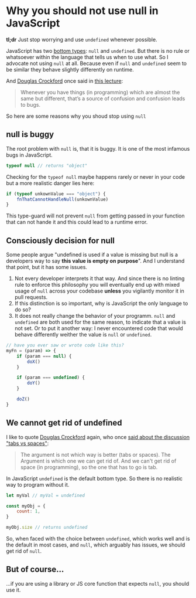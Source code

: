 # Why you should not use null in JavaScript

**tl;dr** Just stop worrying and use `undefined` whenever possible.

JavaScript has two [bottom types](https://en.wikipedia.org/wiki/Bottom_type): `null` and `undefined`. But there is no rule or whatsoever within the language that tells us when to use what.
So I advocate not using `null` at all. Because even if `null` and `undefined` seem to be similar they behave slightly differently on runtime.

And [Douglas Crockford](https://en.wikipedia.org/wiki/Douglas_Crockford) once said in [this lecture](https://youtu.be/DePE0ffiMf4?si=hAc4qHedn1GSRZVa):

> Whenever you have things (in programming) which are almost the same but different, that’s a source of confusion and confusion leads to bugs.

So here are some reasons why you shoud stop using `null`

## null is buggy

The root problem with `null` is, that it is buggy. It is one of the most infamous bugs in JavaScript.

```javascript
typeof null // returns "object"
```

Checking for the `typeof null` maybe happens rarely or never in your code but a more realistic danger lies here:

```javascript
if (typeof unkownValue === "object") {
    fnThatCannotHandleNull(unkownValue)
}
```

This type-guard will not prevent `null` from getting passed in your function that can not hande it and this could lead to a runtime error.

## Consciously decision for null

Some people argue "undefined is used if a value is missing but null is a developers way to say **this value is empty on purpose**".
And I understand that point, but it has some issues.

1. Not every developer interprets it that way. And since there is no linting rule to enforce this philosophy you will eventually end up with mixed usage of `null` across your codebase **unless** you vigilantly monitor it in pull requests.
2. If this distinction is so important, why is JavaScript the only language to do so?
3. It does not really change the behavior of your programm. `null` and `undefined` are both used for the same reason, to indicate that a value is not set.
   Or to put it another way: I never encountered code that would behave differently weither the value is `null` or `undefined`.

```javascript
// have you ever saw or wrote code like this?
myFn = (param) => {
    if (param === null) {
        doX()
    }

    if (param === undefined) {
        doY()
    }

    doZ()
}
```


## We cannot get rid of undefined

I like to quote [Douglas Crockford](https://en.wikipedia.org/wiki/Douglas_Crockford) again, who once [said about the discussion "tabs vs spaces"](https://www.youtube.com/watch?v=En8Ubs2k1O8&t=172):

> The argument is not which way is better (tabs or spaces). The Argument is which one we can get rid of. And we can't get rid of space (in programming), so the one that has to go is tab.

In JavaScript `undefined` is the default bottom type. So there is no realistic way to program without it.

```javascript
let myVal // myVal = undefined

const myObj = {
    count: 1,
}

myObj.size // returns undefined
```

So, when faced with the choice between `undefined`, which works well and is the default in most cases, and `null`, which arguably has issues, we should get rid of `null`.

## But of course...

...if you are using a library or JS core function that expects `null`, you should use it.
